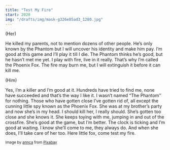 ```yaml
---
title: "Test My Fire"
start: 2020
img: "/drafts/img/mask-g326e85ad3_1280.jpg"
---
```


(Her)

He killed my parents, not to mention dozens of other people. He’s only known by the Phantom but I will uncover his identity and make him pay. I’m good at this game and I’ll play it till I die. The Phantom thinks he’s good, but he hasn’t met me yet. I play with fire, live in it really. That’s why I’m called the Phoenix Fox. The fire may burn me, but I will extinguish it before it can kill me.

(Him)

Yes, I’m a killer and I’m good at it. Hundreds have tried to find me, none have succeeded and that’s the way I like it. I wasn’t named “The Phantom’’ for nothing. Those who have gotten close I’ve gotten rid of, all except the cunning little spy known as the Phoenix Fox. She was at my brother’s party and now she’s in my head. I should kill her, I really should. She’s gotten too close and she knows it. She keeps toying with me, jumping in and out of the crossfire. She’s good at the game, but I’m better. The clock is ticking and I’m good at waiting. I know she’ll come to me, they always do. And when she does, I’ll take care of her too. Here little fox, come test my fire.

<small>Image by <a href="https://pixabay.com/users/anncapictures-1564471/?utm_source=link-attribution&amp;utm_medium=referral&amp;utm_campaign=image&amp;utm_content=2014551">annca</a> from <a href="https://pixabay.com//?utm_source=link-attribution&amp;utm_medium=referral&amp;utm_campaign=image&amp;utm_content=2014551">Pixabay</a></small>